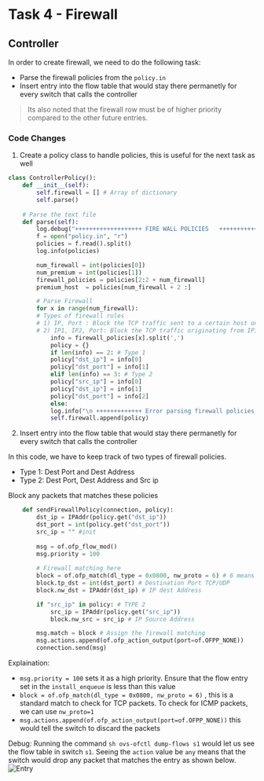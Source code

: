 # Task 4 - Firewall


## Controller
In order to create firewall, we need to do the following task:
- Parse the firewall policies from the `policy.in`
- Insert entry into the flow table that would stay there permanetly for every switch that calls the controller

> Its also noted that the firewall row must be of higher priority compared to the other future entries.


### Code Changes
1. Create a policy class to handle policies, this is useful for the next task as well

```python
class ControllerPolicy():
	def __init__(self):
		self.firewall = [] # Array of dictionary
		self.parse()
	
	# Parse the text file
	def parse(self):
		log.debug("+++++++++++++++++++ FIRE WALL POLICIES   +++++++++++++++++++++")
		f = open("policy.in", "r")
		policies = f.read().split()
		log.info(policies)

		num_firewall = int(policies[0])
		num_premium = int(policies[1])
		firewall_policies = policies[2:2 + num_firewall]
		premium_host  = policies[num_firewall + 2 :]

		# Parse Firewall
		for x in range(num_firewall):
		# Types of firewall rules
		# 1) IP, Port : Block the TCP traffic sent to a certain host on a certain port
		# 2) IP1, IP2, Port: Block the TCP traffic originating from IP1 to IP2 on port 
			info = firewall_policies[x].split(',')
			policy = {}
			if len(info) == 2: # Type 1
			policy["dst_ip"] = info[0]
			policy["dst_port"] = info[1]
			elif len(info) == 3: # Type 2
			policy["src_ip"] = info[0]
			policy["dst_ip"] = info[1]
			policy["dst_port"] = info[2]
			else:
			log.info("\n +++++++++++++ Error parsing firewall policies! ++++++++++++++++")
			self.firewall.append(policy)
```


2. Insert entry into the flow table that would stay there permanetly for every switch that calls the controller

In this code, we have to keep track of two types of firewall policies.
- Type 1: Dest Port and Dest Address
- Type 2: Dest Port, Dest Address and Src ip

Block any packets that matches these policies

```python
	def sendFirewallPolicy(connection, policy):
		dst_ip = IPAddr(policy.get("dst_ip"))
		dst_port = int(policy.get("dst_port"))
		src_ip = "" #init
	
		msg = of.ofp_flow_mod()
		msg.priority = 100
	
		# Firewall matching here
		block = of.ofp_match(dl_type = 0x0800, nw_proto = 6) # 6 means TCP packets, use 1 for ICMP Packets
		block.tp_dst = int(dst_port) # Destination Port TCP/UDP
		block.nw_dst = IPAddr(dst_ip) # IP dest Address

		if "src_ip" in policy: # TYPE 2
			src_ip = IPAddr(policy.get("src_ip"))
			block.nw_src = src_ip # IP Source Address

		msg.match = block # Assign the firewall matching
		msg.actions.append(of.ofp_action_output(port=of.OFPP_NONE))
		connection.send(msg)

```

Explaination:
- `msg.priority = 100` sets it as a high priority. Ensure that the flow entry set in the `install_enqueue` is less than this value
- `block = of.ofp_match(dl_type = 0x0800, nw_proto = 6)` , this is a standard match to check for TCP packets. To check for ICMP packets, we can use `nw_proto=1`
- `msg.actions.append(of.ofp_action_output(port=of.OFPP_NONE))` this would tell the switch to discard the packets

Debug:
Running the command `sh ovs-ofctl dump-flows s1` would let us see the flow table in switch `s1`. Seeing the `action` value be `any` means that the switch would drop
any packet that matches the entry as shown below.
![Entry](https://deunitato.github.io/NUSCSMODS/img/CS4226_task4_2.png)


